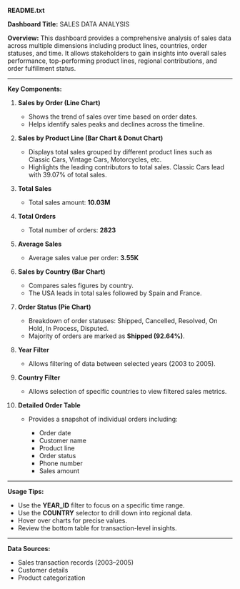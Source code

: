 
**README.txt**

**Dashboard Title:** SALES DATA ANALYSIS

**Overview:**
This dashboard provides a comprehensive analysis of sales data across multiple dimensions including product lines, countries, order statuses, and time. It allows stakeholders to gain insights into overall sales performance, top-performing product lines, regional contributions, and order fulfillment status.

---

**Key Components:**

1. **Sales by Order (Line Chart)**

   * Shows the trend of sales over time based on order dates.
   * Helps identify sales peaks and declines across the timeline.

2. **Sales by Product Line (Bar Chart & Donut Chart)**

   * Displays total sales grouped by different product lines such as Classic Cars, Vintage Cars, Motorcycles, etc.
   * Highlights the leading contributors to total sales. Classic Cars lead with 39.07% of total sales.

3. **Total Sales**

   * Total sales amount: **10.03M**

4. **Total Orders**

   * Total number of orders: **2823**

5. **Average Sales**

   * Average sales value per order: **3.55K**

6. **Sales by Country (Bar Chart)**

   * Compares sales figures by country.
   * The USA leads in total sales followed by Spain and France.

7. **Order Status (Pie Chart)**

   * Breakdown of order statuses: Shipped, Cancelled, Resolved, On Hold, In Process, Disputed.
   * Majority of orders are marked as **Shipped (92.64%)**.

8. **Year Filter**

   * Allows filtering of data between selected years (2003 to 2005).

9. **Country Filter**

   * Allows selection of specific countries to view filtered sales metrics.

10. **Detailed Order Table**

    * Provides a snapshot of individual orders including:

      * Order date
      * Customer name
      * Product line
      * Order status
      * Phone number
      * Sales amount

---

**Usage Tips:**

* Use the **YEAR\_ID** filter to focus on a specific time range.
* Use the **COUNTRY** selector to drill down into regional data.
* Hover over charts for precise values.
* Review the bottom table for transaction-level insights.

---

**Data Sources:**

* Sales transaction records (2003–2005)
* Customer details
* Product categorization
